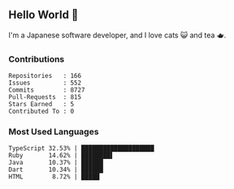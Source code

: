 ## Hello World 👋

I'm a Japanese software developer, and I love cats 😺 and tea 🫖.

### Contributions

    Repositories   : 166
    Issues         : 552
    Commits        : 8727
    Pull-Requests  : 815
    Stars Earned   : 5
    Contributed To : 0

### Most Used Languages

    TypeScript 32.53% | ████████████████████
    Ruby       14.62% | ████████▌
    Java       10.37% | ██████
    Dart       10.34% | ██████
    HTML        8.72% | █████
